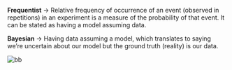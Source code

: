 
**Frequentist** -> Relative frequency of occurrence of an event (observed in repetitions) in an experiment is a measure of the probability of that event. It can be stated as 
                   having a model assuming data.  

**Bayesian** -> Having data assuming a model, which translates to saying we’re uncertain about our model but the ground truth (reality) is our data. 

![bb](https://github.com/user-attachments/assets/dfe147be-3155-4708-bfe8-af3140404f16)

